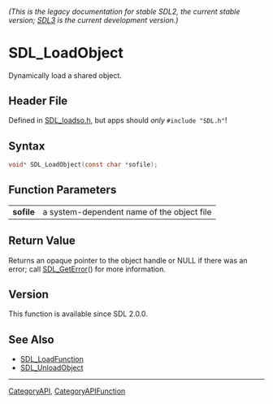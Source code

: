 ###### (This is the legacy documentation for stable SDL2, the current stable version; [SDL3](https://wiki.libsdl.org/SDL3/) is the current development version.)
# SDL_LoadObject

Dynamically load a shared object.

## Header File

Defined in [SDL_loadso.h](https://github.com/libsdl-org/SDL/blob/SDL2/include/SDL_loadso.h), but apps should _only_ `#include "SDL.h"`!

## Syntax

```c
void* SDL_LoadObject(const char *sofile);

```

## Function Parameters

|                |                                            |
| -------------- | ------------------------------------------ |
| **sofile**     | a system-dependent name of the object file |

## Return Value

Returns an opaque pointer to the object handle or NULL if there was an
error; call [SDL_GetError](SDL_GetError)() for more information.

## Version

This function is available since SDL 2.0.0.

## See Also

* [SDL_LoadFunction](SDL_LoadFunction)
* [SDL_UnloadObject](SDL_UnloadObject)

----
[CategoryAPI](CategoryAPI), [CategoryAPIFunction](CategoryAPIFunction)

